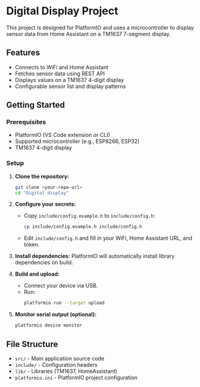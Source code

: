 # Digital Display Project

This project is designed for PlatformIO and uses a microcontroller to display sensor data from Home Assistant on a TM1637 7-segment display.

## Features
- Connects to WiFi and Home Assistant
- Fetches sensor data using REST API
- Displays values on a TM1637 4-digit display
- Configurable sensor list and display patterns

## Getting Started

### Prerequisites
- PlatformIO (VS Code extension or CLI)
- Supported microcontroller (e.g., ESP8266, ESP32)
- TM1637 4-digit display

### Setup
1. **Clone the repository:**
   ```bash
   git clone <your-repo-url>
   cd "Digital display"
   ```
2. **Configure your secrets:**
   - Copy `include/config.example.h` to `include/config.h`:
     ```bash
     cp include/config.example.h include/config.h
     ```
   - Edit `include/config.h` and fill in your WiFi, Home Assistant URL, and token.

3. **Install dependencies:**
   PlatformIO will automatically install library dependencies on build.

4. **Build and upload:**
   - Connect your device via USB.
   - Run:
     ```bash
     platformio run --target upload
     ```

5. **Monitor serial output (optional):**
   ```bash
   platformio device monitor
   ```

## File Structure
- `src/` - Main application source code
- `include/` - Configuration headers
- `lib/` - Libraries (TM1637, HomeAssistant)
- `platformio.ini` - PlatformIO project configuration

